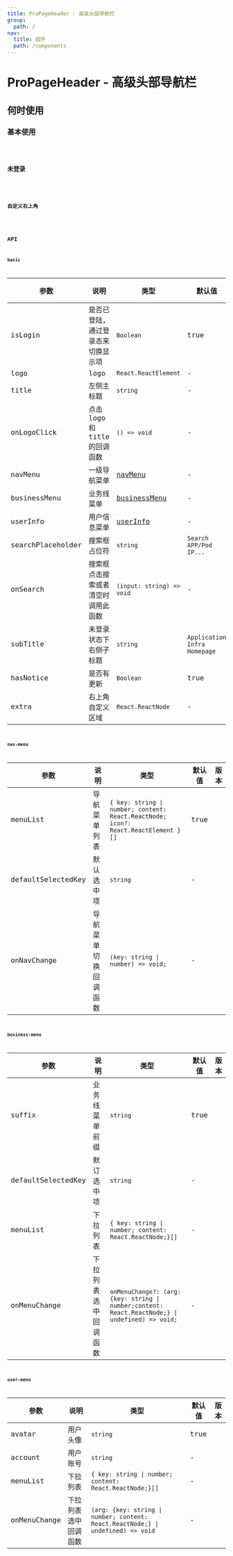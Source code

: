 ```yaml
---
title: ProPageHeader - 高级头部导航栏
group:
  path: /
nav:
  title: 组件
  path: /components
---
```


# ProPageHeader - 高级头部导航栏

## 何时使用

### 基本使用

<code src="./demos/basic.tsx" iframe="500px" title="基本使用" desc="基本使用" />

### 未登录

<code src="./demos/unlogin.tsx" iframe="500px" title="基本使用" desc="基本使用" />

### 自定义右上角

<code src="./demos/extra.tsx" iframe="500px" title="自定义右上角" desc="自定义右上角" />

## API

### basic

| 参数 | 说明 | 类型 | 默认值 | 版本 |
| --- | --- | --- | --- | --- |
| isLogin | 是否已登陆，通过登录态来切换显示项 | `Boolean` | true |
| logo | logo | `React.ReactElement` | - |
| title | 左侧主标题 | `string` | - |
| onLogoClick | 点击 logo 和 title 的回调函数 | `() => void` | - |
| navMenu | 一级导航菜单 | [navMenu](#nav-menu) | - |
| businessMenu | 业务线菜单 | [businessMenu](#business-menu) | - |
| userInfo | 用户信息菜单 | [userInfo](#user-menu) | - |
| searchPlaceholder | 搜索框占位符 | `string` | `Search APP/Pod IP...` |
| onSearch | 搜索框点击搜索或者清空时调用此函数 | `(input: string) => void` | - |
| subTitle | 未登录状态下右侧子标题 | `string` | `Application Infra Homepage` |
| hasNotice | 是否有更新 | `Boolean` | true |
| extra | 右上角自定义区域 | `React.ReactNode` | - |

### nav-menu

| 参数 | 说明 | 类型 | 默认值 | 版本 |
| --- | --- | --- | --- | --- |
| menuList | 导航菜单列表 | `{ key: string \| number; content: React.ReactNode; icon?: React.ReactElement }[]` | true |
| defaultSelectedKey | 默认选中项 | `string` | - |
| onNavChange | 导航菜单切换回调函数 | `(key: string \| number) => void;` | - |

### business-menu

| 参数 | 说明 | 类型 | 默认值 | 版本 |
| --- | --- | --- | --- | --- |
| suffix | 业务线菜单前缀 | `string` | true |
| defaultSelectedKey | 默订选中项 | `string` | - |
| menuList | 下拉列表 | `{ key: string \| number; content: React.ReactNode;}[]` | - |
| onMenuChange | 下拉列表选中回调函数 | `onMenuChange?: (arg: {key: string \| number;content: React.ReactNode;} \| undefined) => void;` | - |

### user-menu

| 参数 | 说明 | 类型 | 默认值 | 版本 |
| --- | --- | --- | --- | --- |
| avatar | 用户头像 | `string` | true |
| account | 用户账号 | `string` | - |
| menuList | 下拉列表 | `{ key: string \| number; content: React.ReactNode;}[]` | - |
| onMenuChange | 下拉列表选中回调函数 | `(arg: {key: string \| number; content: React.ReactNode;} \| undefined) => void` | - |
